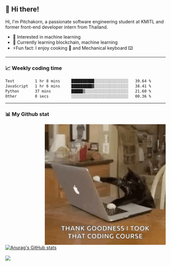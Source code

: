 ## 👋 Hi there!

<!--
**Eggceptional14/Eggceptional14** is a ✨ _special_ ✨ repository because its `README.md` (this file) appears on your GitHub profile.

Here are some ideas to get you started:

- 🔭 I’m currently working on ...
- 🌱 I’m currently learning ...
- 👯 I’m looking to collaborate on ...
- 🤔 I’m looking for help with ...
- 💬 Ask me about ...
- 📫 How to reach me: ...
- 😄 Pronouns: ...
- ⚡ Fun fact: ...
-->
Hi, I'm Pitchakorn, a passionate software engineering student at KMITL and former front-end developer intern from Thailand.

<ul>
  <li> 🧐 Interested in machine learning </li>
  <li> 🌱 Currently learning blockchain, machine learning</li>
  <li> ⚡️Fun fact: I enjoy cooking 🍳 and Mechanical keyboard ⌨️ </li>
</ul>

<hr>

### 📈 Weekly coding time
<!--START_SECTION:waka-->

```text
Text         1 hr 8 mins     ██████████░░░░░░░░░░░░░░░   39.64 %
JavaScript   1 hr 6 mins     █████████▓░░░░░░░░░░░░░░░   38.41 %
Python       37 mins         █████▒░░░░░░░░░░░░░░░░░░░   21.60 %
Other        0 secs          ░░░░░░░░░░░░░░░░░░░░░░░░░   00.36 %
```

<!--END_SECTION:waka-->
<hr>

### 📊 My Github stat

<img align="right" alt="GIF" src="https://github.com/Eggceptional14/Eggceptional14/blob/main/coding.gif" width="380" height="380">

[![Anurag's GitHub stats](https://github-readme-stats.vercel.app/api?username=Eggceptional14&theme=github_dark&hide_rank=true)](https://github.com/anuraghazra/github-readme-stats)

<a href="https://github.com/anuraghazra/github-readme-stats">
  <img align="center" src="https://github-readme-stats.vercel.app/api/top-langs/?username=Eggceptional14&layout=compact&theme=github_dark&hide=makefile">
</a>

<br />
